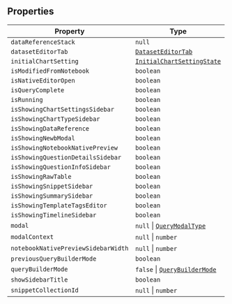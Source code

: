 ## Properties

| Property                                                                           | Type                                                      |
| ---------------------------------------------------------------------------------- | --------------------------------------------------------- |
| <a id="datareferencestack"></a> `dataReferenceStack`                               | `null`                                                    |
| <a id="dataseteditortab"></a> `datasetEditorTab`                                   | [`DatasetEditorTab`](DatasetEditorTab.md)                 |
| <a id="initialchartsetting"></a> `initialChartSetting`                             | [`InitialChartSettingState`](InitialChartSettingState.md) |
| <a id="ismodifiedfromnotebook"></a> `isModifiedFromNotebook`                       | `boolean`                                                 |
| <a id="isnativeeditoropen"></a> `isNativeEditorOpen`                               | `boolean`                                                 |
| <a id="isquerycomplete"></a> `isQueryComplete`                                     | `boolean`                                                 |
| <a id="isrunning"></a> `isRunning`                                                 | `boolean`                                                 |
| <a id="isshowingchartsettingssidebar"></a> `isShowingChartSettingsSidebar`         | `boolean`                                                 |
| <a id="isshowingcharttypesidebar"></a> `isShowingChartTypeSidebar`                 | `boolean`                                                 |
| <a id="isshowingdatareference"></a> `isShowingDataReference`                       | `boolean`                                                 |
| <a id="isshowingnewbmodal"></a> `isShowingNewbModal`                               | `boolean`                                                 |
| <a id="isshowingnotebooknativepreview"></a> `isShowingNotebookNativePreview`       | `boolean`                                                 |
| <a id="isshowingquestiondetailssidebar"></a> `isShowingQuestionDetailsSidebar`     | `boolean`                                                 |
| <a id="isshowingquestioninfosidebar"></a> `isShowingQuestionInfoSidebar`           | `boolean`                                                 |
| <a id="isshowingrawtable"></a> `isShowingRawTable`                                 | `boolean`                                                 |
| <a id="isshowingsnippetsidebar"></a> `isShowingSnippetSidebar`                     | `boolean`                                                 |
| <a id="isshowingsummarysidebar"></a> `isShowingSummarySidebar`                     | `boolean`                                                 |
| <a id="isshowingtemplatetagseditor"></a> `isShowingTemplateTagsEditor`             | `boolean`                                                 |
| <a id="isshowingtimelinesidebar"></a> `isShowingTimelineSidebar`                   | `boolean`                                                 |
| <a id="modal"></a> `modal`                                                         | `null` \| [`QueryModalType`](QueryModalType.md)           |
| <a id="modalcontext"></a> `modalContext`                                           | `null` \| `number`                                        |
| <a id="notebooknativepreviewsidebarwidth"></a> `notebookNativePreviewSidebarWidth` | `null` \| `number`                                        |
| <a id="previousquerybuildermode"></a> `previousQueryBuilderMode`                   | `boolean`                                                 |
| <a id="querybuildermode"></a> `queryBuilderMode`                                   | `false` \| [`QueryBuilderMode`](QueryBuilderMode.md)      |
| <a id="showsidebartitle"></a> `showSidebarTitle`                                   | `boolean`                                                 |
| <a id="snippetcollectionid"></a> `snippetCollectionId`                             | `null` \| `number`                                        |
